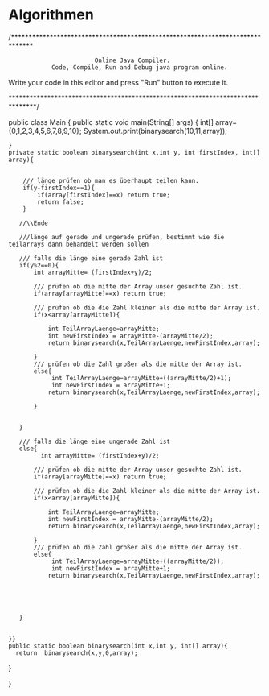 # Algorithmen
/******************************************************************************

                            Online Java Compiler.
                Code, Compile, Run and Debug java program online.
Write your code in this editor and press "Run" button to execute it.

*******************************************************************************/

public class Main
{
	public static void main(String[] args) {
	    int[] array={0,1,2,3,4,5,6,7,8,9,10};
	   System.out.print(binarysearch(10,11,array));
		
	}
	private static boolean binarysearch(int x,int y, int firstIndex, int[] array){
	    
	    
	    /// länge prüfen ob man es überhaupt teilen kann.
	    if(y-firstIndex==1){
	        if(array[firstIndex]==x) return true;
	        return false;
	    }
	    
	   //\\Ende
	   
	   ///länge auf gerade und ungerade prüfen, bestimmt wie die teilarrays dann behandelt werden sollen
	   
	   /// falls die länge eine gerade Zahl ist
	   if(y%2==0){
	       int arrayMitte= (firstIndex+y)/2;
	       
	       /// prüfen ob die mitte der Array unser gesuchte Zahl ist.
	       if(array[arrayMitte]==x) return true;
	      
	       /// prüfen ob die die Zahl kleiner als die mitte der Array ist.
	       if(x<array[arrayMitte]){
	           
	           int TeilArrayLaenge=arrayMitte;
	           int newFirstIndex = arrayMitte-(arrayMitte/2);
	           return binarysearch(x,TeilArrayLaenge,newFirstIndex,array);
	           
	       }
	       /// prüfen ob die Zahl großer als die mitte der Array ist.
	       else{
	            int TeilArrayLaenge=arrayMitte+((arrayMitte/2)+1);
	            int newFirstIndex = arrayMitte+1;
	           return binarysearch(x,TeilArrayLaenge,newFirstIndex,array);
	           
	       }
	       
	       
	   }
	   
	   /// falls die länge eine ungerade Zahl ist
	   else{
	         int arrayMitte= (firstIndex+y)/2;
	       
	       /// prüfen ob die mitte der Array unser gesuchte Zahl ist.
	       if(array[arrayMitte]==x) return true;
	      
	       /// prüfen ob die die Zahl kleiner als die mitte der Array ist.
	       if(x<array[arrayMitte]){
	           
	           int TeilArrayLaenge=arrayMitte;
	           int newFirstIndex = arrayMitte-(arrayMitte/2);
	           return binarysearch(x,TeilArrayLaenge,newFirstIndex,array);
	           
	       }
	       /// prüfen ob die Zahl großer als die mitte der Array ist.
	       else{
	            int TeilArrayLaenge=arrayMitte+((arrayMitte/2));
	            int newFirstIndex = arrayMitte+1;
	           return binarysearch(x,TeilArrayLaenge,newFirstIndex,array);
	           
	       
	       
	       
	       
	   }
	   
	    
	}}
	public static boolean binarysearch(int x,int y, int[] array){
	  return  binarysearch(x,y,0,array);
}
    
}
	    
	
    


